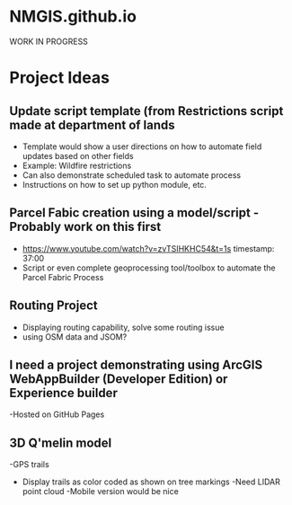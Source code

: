 # NMGIS.github.io

WORK IN PROGRESS 

# Project Ideas

## Update script template (from Restrictions script made at department of lands
- Template would show a user directions on how to automate field updates based on other fields 
- Example: Wildfire restrictions
- Can also demonstrate scheduled task to automate process
- Instructions on how to set up python module, etc.


## Parcel Fabic creation using a model/script - Probably work on this first
- https://www.youtube.com/watch?v=zvTSIHKHC54&t=1s timestamp: 37:00
- Script or even complete geoprocessing tool/toolbox to automate the Parcel Fabric Process


## Routing Project
- Displaying routing capability, solve some routing issue
- using OSM data and JSOM?

## I need a project demonstrating using ArcGIS WebAppBuilder (Developer Edition) or Experience builder
-Hosted on GitHub Pages

## 3D Q'melin model
-GPS trails
  * Display trails as color coded as shown on tree markings
-Need LIDAR point cloud
-Mobile version would be nice
